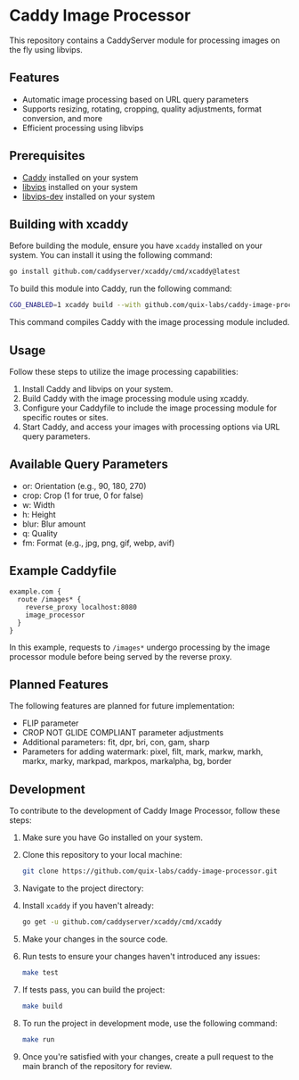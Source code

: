 # Caddy Image Processor

This repository contains a CaddyServer module for processing images on the fly using libvips.

## Features
- Automatic image processing based on URL query parameters
- Supports resizing, rotating, cropping, quality adjustments, format conversion, and more
- Efficient processing using libvips

## Prerequisites
- [Caddy](https://caddyserver.com/) installed on your system
- [libvips](https://libvips.github.io/libvips/install.html) installed on your system
- [libvips-dev](https://libvips.github.io/libvips/install.html) installed on your system

## Building with xcaddy

Before building the module, ensure you have `xcaddy` installed on your system. You can install it using the following command:

```bash
go install github.com/caddyserver/xcaddy/cmd/xcaddy@latest
```

To build this module into Caddy, run the following command:

```bash
CGO_ENABLED=1 xcaddy build --with github.com/quix-labs/caddy-image-processor
```

This command compiles Caddy with the image processing module included.

## Usage

Follow these steps to utilize the image processing capabilities:

1. Install Caddy and libvips on your system.
2. Build Caddy with the image processing module using xcaddy.
3. Configure your Caddyfile to include the image processing module for specific routes or sites.
4. Start Caddy, and access your images with processing options via URL query parameters.

## Available Query Parameters

- or: Orientation (e.g., 90, 180, 270)
- crop: Crop (1 for true, 0 for false)
- w: Width
- h: Height
- blur: Blur amount
- q: Quality
- fm: Format (e.g., jpg, png, gif, webp, avif)

## Example Caddyfile
```plaintext
example.com {
  route /images* {
    reverse_proxy localhost:8080
    image_processor
  }
}
```

In this example, requests to `/images*` undergo processing by the image processor module before being served by the reverse proxy.

## Planned Features

The following features are planned for future implementation:

- FLIP parameter
- CROP NOT GLIDE COMPLIANT parameter adjustments
- Additional parameters: fit, dpr, bri, con, gam, sharp
- Parameters for adding watermark: pixel, filt, mark, markw, markh, markx, marky, markpad, markpos, markalpha, bg, border

## Development

To contribute to the development of Caddy Image Processor, follow these steps:

1. Make sure you have Go installed on your system.
2. Clone this repository to your local machine:
   ```bash
   git clone https://github.com/quix-labs/caddy-image-processor.git
   ```
   
3. Navigate to the project directory:
4. Install `xcaddy` if you haven't already:
    ```bash
    go get -u github.com/caddyserver/xcaddy/cmd/xcaddy
    ```
5. Make your changes in the source code.
6. Run tests to ensure your changes haven't introduced any issues:
    ```bash
   make test
    ```
7. If tests pass, you can build the project:
    ```bash
   make build
    ```
8. To run the project in development mode, use the following command:
    ```bash
   make run
    ```
9. Once you're satisfied with your changes, create a pull request to the main branch of the repository for review.